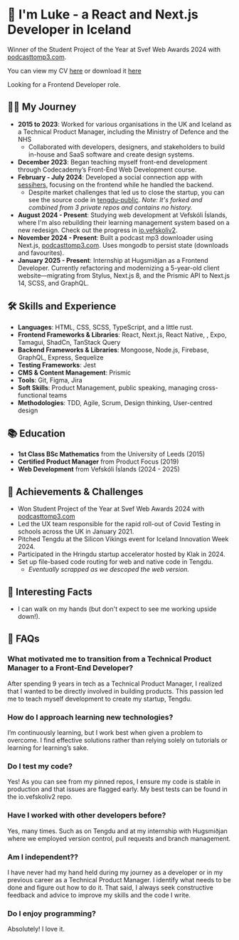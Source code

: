 # 👋 I'm Luke - a React and Next.js Developer in Iceland
Winner of the Student Project of the Year at Svef Web Awards 2024 with [podcasttomp3.com](https://podcasttomp3.com).

You can view my CV [here](/cv.md) or download it [here](https://raw.githubusercontent.com/utlandingur/utlandingur/main/cv.docx
)

Looking for a Frontend Developer role. 

## 👨‍💻 My Journey
- **2015 to 2023**: Worked for various organisations in the UK and Iceland as a Technical Product Manager, including the Ministry of Defence and the NHS
  - Collaborated with developers, designers, and stakeholders to build in-house and SaaS software and create design systems.
- **December 2023**: Began teaching myself front-end development through Codecademy’s Front-End Web Development course.
- **February - July 2024**: Developed a social connection app with [sessihers](https://www.linkedin.com/in/sesar-hersisson-9234b114a/), focusing on the frontend while he handled the backend.
  - Despite market challenges that led us to close the startup, you can see the source code in [tengdu-public](https://github.com/utlandingur/tengdu-public). _Note: It's forked and combined from 3 private repos and contains no history._
- **August 2024 - Present**: Studying web development at Vefskóli Íslands, where I'm also rebuilding their learning management system based on a new redesign. Check out the progress in [io.vefskoliv2](https://github.com/ellertsmari/io.vefskoliv2).
- **November 2024 - Present**: Built a podcast mp3 downloader using Next.js, [podcasttomp3.com](https://podcasttomp3.com). Uses mongodb to persist state (downloads and favourites).
- **January 2025 - Present**: Internship at Hugsmiðjan as a Frontend Developer. Currently refactoring and modernizing a 5-year-old client website—migrating from Stylus, Next.js 8, and the Prismic API to Next.js 14, SCSS, and GraphQL.

## 🛠️ Skills and Experience
- **Languages**: HTML, CSS, SCSS, TypeScript, and a little rust.
- **Frontend Frameworks & Libraries**: React, Next.js, React Native, , Expo, Tamagui, ShadCn, TanStack Query
- **Backend Frameworks & Libraries**: Mongoose, Node.js, Firebase, GraphQL, Express, Sequelize
- **Testing Frameworks**: Jest
- **CMS & Content Management**: Prismic
- **Tools**: Git, Figma, Jira
- **Soft Skills**: Product Management, public speaking, managing cross-functional teams
- **Methodologies**: TDD, Agile, Scrum, Design thinking, User-centred design

## 📚 Education
- **1st Class BSc Mathematics** from the University of Leeds (2015)
- **Certified Product Manager** from Product Focus (2019)
- **Web Development** from Vefskóli Íslands (2024 - 2025)

## 🚀 Achievements & Challenges
- Won Student Project of the Year at Svef Web Awards 2024 with [podcasttomp3.com](https://podcasttomp3.com)
- Led the UX team responsible for the rapid roll-out of Covid Testing in schools across the UK in January 2021.
- Pitched Tengdu at the Silicon Vikings event for Iceland Innovation Week 2024.
- Participated in the Hringdu startup accelerator hosted by Klak in 2024.
- Set up file-based code routing for web and native code in Tengdu.
  - _Eventually scrapped as we descoped the web version._

## 💪 Interesting Facts
- I can walk on my hands (but don't expect to see me working upside down!).

## 🤔 FAQs

### What motivated me to transition from a Technical Product Manager to a Front-End Developer?
After spending 9 years in tech as a Technical Product Manager, I realized that I wanted to be directly involved in building products. This passion led me to teach myself development to create my startup, Tengdu.

### How do I approach learning new technologies?
I’m continuously learning, but I work best when given a problem to overcome. I find effective solutions rather than relying solely on tutorials or learning for learning’s sake.

### Do I test my code?
Yes! As you can see from my pinned repos, I ensure my code is stable in production and that issues are flagged early. My best tests can be found in the io.vefskoliv2 repo.

### Have I worked with other developers before?
Yes, many times. Such as on Tengdu and at my internship with Hugsmiðjan where we employed version control, pull requests and branch management. 

### Am I independent??
I have never had my hand held during my journey as a developer or in my previous career as a Technical Product Manager. I identify what needs to be done and figure out how to do it. That said, I always seek constructive feedback and advice to improve my skills and the code I write.

### Do I enjoy programming?
Absolutely! I love it.
